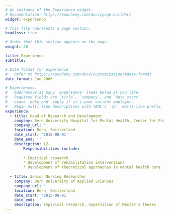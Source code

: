 ```yaml
---
# An instance of the Experience widget.
# Documentation: https://wowchemy.com/docs/page-builder/
widget: experience

# This file represents a page section.
headless: true

# Order that this section appears on the page.
weight: 40

title: Experience
subtitle:

# Date format for experience
#   Refer to https://wowchemy.com/docs/customization/#date-format
date_format: Jan 2006

# Experiences.
#   Add/remove as many `experience` items below as you like.
#   Required fields are `title`, `company`, and `date_start`.
#   Leave `date_end` empty if it's your current employer.
#   Begin multi-line descriptions with YAML's `|2-` multi-line prefix.
experience:
  - title: Head of Research and Development
    company: Bern University Hospital for Mental Health, Center for Psychiatric Rehabilitation
    company_url: ''
    location: Bern, Switzerland
    date_start: '2015-08-01'
    date_end: ''
    description: |2-
        Responsibilities include:
        
        * Empirical research
        * Development of rehabilitation interventions
        * Development of theoretical approaches in mental health care
        
  - title: Senior Nursing Researcher
    company: Bern University of Applied Sciences
    company_url: ''
    location: Bern, Switzerland
    date_start: '2015-08-01'
    date_end: ''
    description: Empirical research, Supervision of Master's theses
---
```

